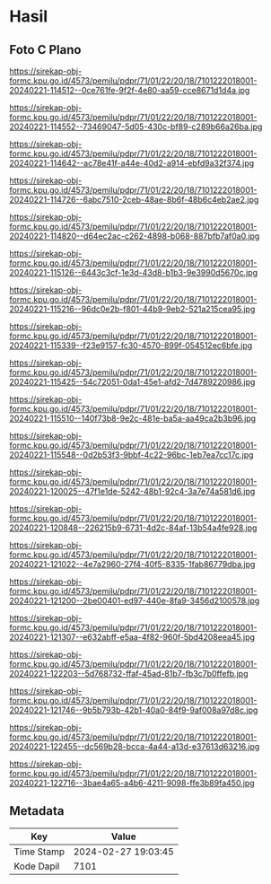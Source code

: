 # Hasil

## Foto C Plano

https://sirekap-obj-formc.kpu.go.id/4573/pemilu/pdpr/71/01/22/20/18/7101222018001-20240221-114512--0ce761fe-9f2f-4e80-aa59-cce8671d1d4a.jpg

https://sirekap-obj-formc.kpu.go.id/4573/pemilu/pdpr/71/01/22/20/18/7101222018001-20240221-114552--73469047-5d05-430c-bf89-c289b66a26ba.jpg

https://sirekap-obj-formc.kpu.go.id/4573/pemilu/pdpr/71/01/22/20/18/7101222018001-20240221-114642--ac78e41f-a44e-40d2-a914-ebfd9a32f374.jpg

https://sirekap-obj-formc.kpu.go.id/4573/pemilu/pdpr/71/01/22/20/18/7101222018001-20240221-114726--6abc7510-2ceb-48ae-8b6f-48b6c4eb2ae2.jpg

https://sirekap-obj-formc.kpu.go.id/4573/pemilu/pdpr/71/01/22/20/18/7101222018001-20240221-114820--d64ec2ac-c262-4898-b068-887bfb7af0a0.jpg

https://sirekap-obj-formc.kpu.go.id/4573/pemilu/pdpr/71/01/22/20/18/7101222018001-20240221-115126--6443c3cf-1e3d-43d8-b1b3-9e3990d5670c.jpg

https://sirekap-obj-formc.kpu.go.id/4573/pemilu/pdpr/71/01/22/20/18/7101222018001-20240221-115216--96dc0e2b-f801-44b9-9eb2-521a215cea95.jpg

https://sirekap-obj-formc.kpu.go.id/4573/pemilu/pdpr/71/01/22/20/18/7101222018001-20240221-115339--f23e9157-fc30-4570-899f-054512ec6bfe.jpg

https://sirekap-obj-formc.kpu.go.id/4573/pemilu/pdpr/71/01/22/20/18/7101222018001-20240221-115425--54c72051-0da1-45e1-afd2-7d4789220986.jpg

https://sirekap-obj-formc.kpu.go.id/4573/pemilu/pdpr/71/01/22/20/18/7101222018001-20240221-115510--140f73b8-9e2c-481e-ba5a-aa49ca2b3b96.jpg

https://sirekap-obj-formc.kpu.go.id/4573/pemilu/pdpr/71/01/22/20/18/7101222018001-20240221-115548--0d2b53f3-9bbf-4c22-96bc-1eb7ea7cc17c.jpg

https://sirekap-obj-formc.kpu.go.id/4573/pemilu/pdpr/71/01/22/20/18/7101222018001-20240221-120025--47f1e1de-5242-48b1-92c4-3a7e74a581d6.jpg

https://sirekap-obj-formc.kpu.go.id/4573/pemilu/pdpr/71/01/22/20/18/7101222018001-20240221-120848--226215b9-6731-4d2c-84af-13b54a4fe928.jpg

https://sirekap-obj-formc.kpu.go.id/4573/pemilu/pdpr/71/01/22/20/18/7101222018001-20240221-121022--4e7a2960-27f4-40f5-8335-1fab86779dba.jpg

https://sirekap-obj-formc.kpu.go.id/4573/pemilu/pdpr/71/01/22/20/18/7101222018001-20240221-121200--2be00401-ed97-440e-8fa9-3456d2100578.jpg

https://sirekap-obj-formc.kpu.go.id/4573/pemilu/pdpr/71/01/22/20/18/7101222018001-20240221-121307--e632abff-e5aa-4f82-960f-5bd4208eea45.jpg

https://sirekap-obj-formc.kpu.go.id/4573/pemilu/pdpr/71/01/22/20/18/7101222018001-20240221-122203--5d768732-ffaf-45ad-81b7-fb3c7b0ffefb.jpg

https://sirekap-obj-formc.kpu.go.id/4573/pemilu/pdpr/71/01/22/20/18/7101222018001-20240221-121746--9b5b793b-42b1-40a0-84f9-9af008a97d8c.jpg

https://sirekap-obj-formc.kpu.go.id/4573/pemilu/pdpr/71/01/22/20/18/7101222018001-20240221-122455--dc569b28-bcca-4a44-a13d-e37613d63216.jpg

https://sirekap-obj-formc.kpu.go.id/4573/pemilu/pdpr/71/01/22/20/18/7101222018001-20240221-122716--3bae4a65-a4b6-4211-9098-ffe3b89fa450.jpg


## Metadata

| Key        | Value               |
| ---------- | ------------------- |
| Time Stamp | 2024-02-27 19:03:45 |
| Kode Dapil | 7101                |



